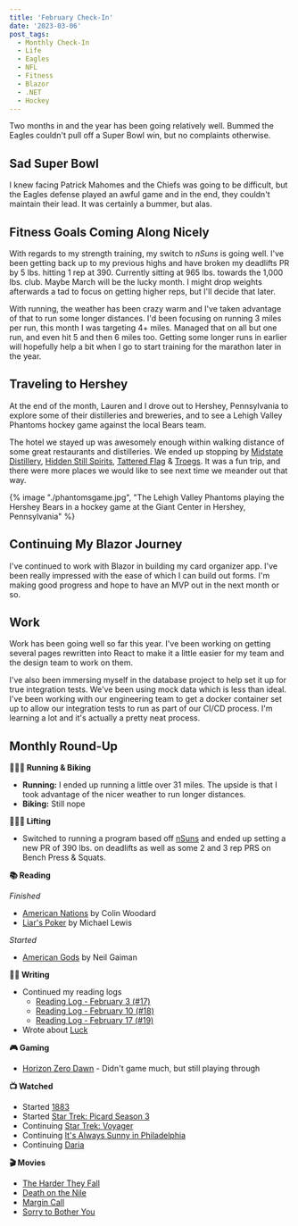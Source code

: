 ```yaml
---
title: 'February Check-In'
date: '2023-03-06'
post_tags:
  - Monthly Check-In
  - Life
  - Eagles
  - NFL
  - Fitness
  - Blazor
  - .NET
  - Hockey
---
```


Two months in and the year has been going relatively well. Bummed the Eagles couldn't pull off a Super Bowl win, but no complaints otherwise.
<!-- excerpt -->

## Sad Super Bowl
I knew facing Patrick Mahomes and the Chiefs was going to be difficult, but the Eagles defense played an awful game and in the end, they couldn't maintain their lead. It was certainly a bummer, but alas.

## Fitness Goals Coming Along Nicely
With regards to my strength training, my switch to *nSuns* is going well. I've been getting back up to my previous highs and have broken my deadlifts PR by 5 lbs. hitting 1 rep at 390. Currently sitting at 965 lbs. towards the 1,000 lbs. club. Maybe March will be the lucky month. I might drop weights afterwards a tad to focus on getting higher reps, but I'll decide that later.

With running, the weather has been crazy warm and I've taken advantage of that to run some longer distances. I'd been focusing on running 3 miles per run, this month I was targeting 4+ miles. Managed that on all but one run, and even hit 5 and then 6 miles too. Getting some longer runs in earlier will hopefully help a bit when I go to start training for the marathon later in the year.

## Traveling to Hershey
At the end of the month, Lauren and I drove out to Hershey, Pennsylvania to explore some of their distilleries and breweries, and to see a Lehigh Valley Phantoms hockey game against the local Bears team.

The hotel we stayed up was awesomely enough within walking distance of some great restaurants and distilleries. We ended up stopping by [Midstate Distillery](https://www.midstatedistillery.com/), [Hidden Still Spirits](https://www.hiddenstillspirits.com/), [Tattered Flag](https://www.tatteredflagsupplydrop.com) & [Troegs](https://troegs.com). It was a fun trip, and there were more places we would like to see next time we meander out that way.

{% image "./phantomsgame.jpg", "The Lehigh Valley Phantoms playing the Hershey Bears in a hockey game at the Giant Center in Hershey, Pennsylvania" %}

## Continuing My Blazor Journey
I've continued to work with Blazor in building my card organizer app. I've been really impressed with the ease of which I can build out forms. I'm making good progress and hope to have an MVP out in the next month or so.

## Work
Work has been going well so far this year. I've been working on getting several pages rewritten into React to make it a little easier for my team and the design team to work on them.

I've also been immersing myself in the database project to help set it up for true integration tests. We've been using mock data which is less than ideal. I've been working with our engineering team to get a docker container set up to allow our integration tests to run as part of our CI/CD process. I'm learning a lot and it's actually a pretty neat process.

## Monthly Round-Up

**🏃🏼‍♂️ Running & Biking**

- **Running:** I ended up running a little over 31 miles. The upside is that I took advantage of the nicer weather to run longer distances.
- **Biking:** Still nope

**🏋🏼‍♂️ Lifting**

- Switched to running a program based off [nSuns](https://liftvault.com/programs/powerlifting/n-suns-lifting-spreadsheets/) and ended up setting a new PR of 390 lbs. on deadlifts as well as some 2 and 3 rep PRS on Bench Press & Squats.

**📚 Reading**

*Finished*
- [American Nations](https://bookshop.org/p/books/american-nations-a-history-of-the-eleven-rival-regional-cultures-of-north-america-colin-woodard/16638225?ean=9780143122029) by Colin Woodard
- [Liar's Poker](https://bookshop.org/p/books/liar-s-poker-michael-lewis/8855267?ean=9780393338690) by Michael Lewis

*Started*
- [American Gods](https://bookshop.org/p/books/american-gods-neil-gaiman/6438874?ean=9780063081918) by Neil Gaiman

**✍🏻 Writing**

- Continued my reading logs
	- [Reading Log - February 3 (#17)](https://kpwags.com/reading-log/17)
	- [Reading Log - February 10 (#18)](https://kpwags.com/reading-log/18)
	- [Reading Log - February 17 (#19)](https://kpwags.com/reading-log/19)
- Wrote about [Luck](https://kpwags.com/posts/2023/02/16/luck)

**🎮 Gaming**

- [Horizon Zero Dawn](https://www.playstation.com/en-us/games/horizon-zero-dawn/) - Didn't game much, but still playing through

**📺 Watched**

- Started [1883](https://www.imdb.com/title/tt13991232/)
- Started [Star Trek: Picard Season 3](https://www.imdb.com/title/tt8806524/)
- Continuing [Star Trek: Voyager](https://www.imdb.com/title/tt0112178/)
- Continuing [It's Always Sunny in Philadelphia](https://www.imdb.com/title/tt0472954/)
- Continuing [Daria](https://www.imdb.com/title/tt0118298/)

**🎬 Movies**

- [The Harder They Fall](https://www.imdb.com/title/tt10696784/)
- [Death on the Nile](https://m.imdb.com/title/tt7657566/)
- [Margin Call](https://www.imdb.com/title/tt1615147/)
- [Sorry to Bother You](https://www.imdb.com/title/tt5688932/)
